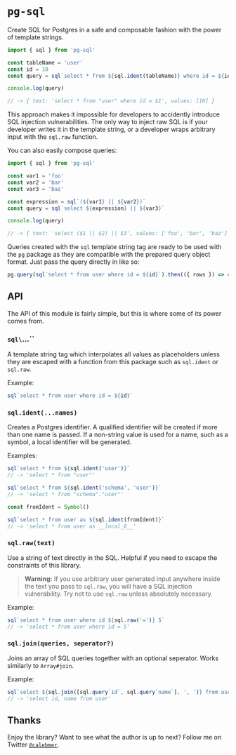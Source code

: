 # `pg-sql`

Create SQL for Postgres in a safe and composable fashion with the power of template strings.

```js
import { sql } from 'pg-sql'

const tableName = 'user'
const id = 10
const query = sql`select * from ${sql.ident(tableName)} where id = ${id}`

console.log(query)

// -> { text: 'select * from "user" where id = $1', values: [10] }
```

This approach makes it impossible for developers to accidently introduce SQL injection vulnerabilities. The only way to inject raw SQL is if your developer writes it in the template string, or a developer wraps arbitrary input with the `sql.raw` function.

You can also easily compose queries:

```js
import { sql } from 'pg-sql'

const var1 = 'foo'
const var2 = 'bar'
const var3 = 'baz'

const expression = sql`(${var1} || ${var2})`
const query = sql`select ${expression} || ${var3}`

console.log(query)

// -> { text: 'select ($1 || $2) || $3', values: ['foo', 'bar', 'baz'] }
```

Queries created with the `sql` template string tag are ready to be used with the `pg` package as they are compatible with the prepared query object format. Just pass the query directly in like so:

```js
pg.query(sql`select * from user where id = ${id}`).then(({ rows }) => console.log(rows))
```

## API

The API of this module is fairly simple, but this is where some of its power comes from.

### `sql\`...\``

A template string tag which interpolates all values as placeholders unless they are escaped with a function from this package such as `sql.ident` or `sql.raw`.

Example:

```js
sql`select * from user where id = ${id}`
```

### `sql.ident(...names)`

Creates a Postgres identifier. A qualified identifier will be created if more than one name is passed. If a non-string value is used for a name, such as a symbol, a local identifier will be generated.

Examples:

```js
sql`select * from ${sql.ident('user')}`
// -> 'select * from "user"'

sql`select * from ${sql.ident('schema', 'user')}`
// -> 'select * from "schema"."user"'

const fromIdent = Symbol()

sql`select * from user as ${sql.ident(fromIdent)}`
// -> 'select * from user as __local_0__'
```

### `sql.raw(text)`

Use a string of text directly in the SQL. Helpful if you need to escape the constraints of this library.

> **Warning:** If you use arbitrary user generated input anywhere inside the text you pass to `sql.raw`, you will have a SQL injection vulnerability. Try not to use `sql.raw` unless absolutely necessary.

Example:

```js
sql`select * from user where id ${sql.raw('=')} 5`
// -> 'select * from user where id = 5'
```

### `sql.join(queries, seperator?)`

Joins an array of SQL queries together with an optional seperator. Works similarly to `Array#join`.

Example:

```js
sql`select ${sql.join([sql.query`id`, sql.query`name`], ', ')} from user`
// -> 'select id, name from user'
```

## Thanks

Enjoy the library? Want to see what the author is up to next? Follow me on Twitter [`@calebmer`](https://twitter.com/calebmer).
